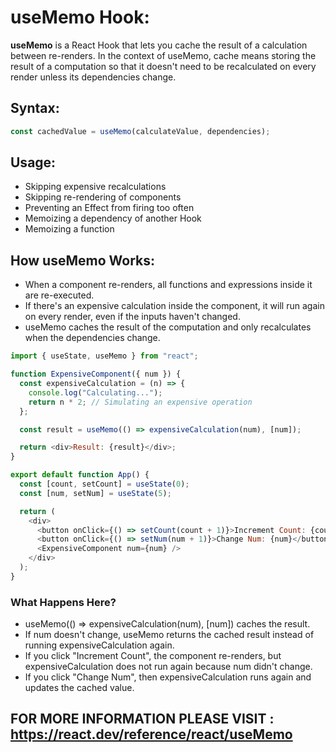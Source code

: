 # useMemo Hook:

**useMemo** is a React Hook that lets you cache the result of a calculation between re-renders.
In the context of useMemo, cache means storing the result of a computation so that it doesn't need to be recalculated on every render unless its dependencies change.

## Syntax:

```js
const cachedValue = useMemo(calculateValue, dependencies);
```

## Usage:

- Skipping expensive recalculations
- Skipping re-rendering of components
- Preventing an Effect from firing too often
- Memoizing a dependency of another Hook
- Memoizing a function

## How useMemo Works:

- When a component re-renders, all functions and expressions inside it are re-executed.
- If there's an expensive calculation inside the component, it will run again on every render, even if the inputs haven't changed.
- useMemo caches the result of the computation and only recalculates when the dependencies change.

```js
import { useState, useMemo } from "react";

function ExpensiveComponent({ num }) {
  const expensiveCalculation = (n) => {
    console.log("Calculating...");
    return n * 2; // Simulating an expensive operation
  };

  const result = useMemo(() => expensiveCalculation(num), [num]);

  return <div>Result: {result}</div>;
}

export default function App() {
  const [count, setCount] = useState(0);
  const [num, setNum] = useState(5);

  return (
    <div>
      <button onClick={() => setCount(count + 1)}>Increment Count: {count}</button>
      <button onClick={() => setNum(num + 1)}>Change Num: {num}</button>
      <ExpensiveComponent num={num} />
    </div>
  );
}
```

### What Happens Here?

- useMemo(() => expensiveCalculation(num), [num]) caches the result.
- If num doesn't change, useMemo returns the cached result instead of running expensiveCalculation again.
- If you click "Increment Count", the component re-renders, but expensiveCalculation does not run again because num didn't change.
- If you click "Change Num", then expensiveCalculation runs again and updates the cached value.

## FOR MORE INFORMATION PLEASE VISIT : https://react.dev/reference/react/useMemo
